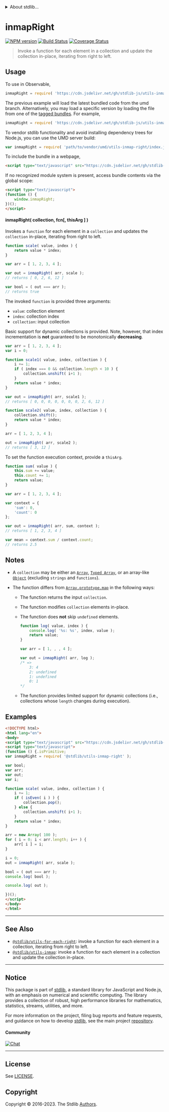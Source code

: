 <!--

@license Apache-2.0

Copyright (c) 2018 The Stdlib Authors.

Licensed under the Apache License, Version 2.0 (the "License");
you may not use this file except in compliance with the License.
You may obtain a copy of the License at

   http://www.apache.org/licenses/LICENSE-2.0

Unless required by applicable law or agreed to in writing, software
distributed under the License is distributed on an "AS IS" BASIS,
WITHOUT WARRANTIES OR CONDITIONS OF ANY KIND, either express or implied.
See the License for the specific language governing permissions and
limitations under the License.

-->


<details>
  <summary>
    About stdlib...
  </summary>
  <p>We believe in a future in which the web is a preferred environment for numerical computation. To help realize this future, we've built stdlib. stdlib is a standard library, with an emphasis on numerical and scientific computation, written in JavaScript (and C) for execution in browsers and in Node.js.</p>
  <p>The library is fully decomposable, being architected in such a way that you can swap out and mix and match APIs and functionality to cater to your exact preferences and use cases.</p>
  <p>When you use stdlib, you can be absolutely certain that you are using the most thorough, rigorous, well-written, studied, documented, tested, measured, and high-quality code out there.</p>
  <p>To join us in bringing numerical computing to the web, get started by checking us out on <a href="https://github.com/stdlib-js/stdlib">GitHub</a>, and please consider <a href="https://opencollective.com/stdlib">financially supporting stdlib</a>. We greatly appreciate your continued support!</p>
</details>

# inmapRight

[![NPM version][npm-image]][npm-url] [![Build Status][test-image]][test-url] [![Coverage Status][coverage-image]][coverage-url] <!-- [![dependencies][dependencies-image]][dependencies-url] -->

> Invoke a function for each element in a collection and update the collection in-place, iterating from right to left.

<!-- Section to include introductory text. Make sure to keep an empty line after the intro `section` element and another before the `/section` close. -->

<section class="intro">

</section>

<!-- /.intro -->

<!-- Package usage documentation. -->



<section class="usage">

## Usage

To use in Observable,

```javascript
inmapRight = require( 'https://cdn.jsdelivr.net/gh/stdlib-js/utils-inmap-right@umd/browser.js' )
```
The previous example will load the latest bundled code from the umd branch. Alternatively, you may load a specific version by loading the file from one of the [tagged bundles](https://github.com/stdlib-js/utils-inmap-right/tags). For example,

```javascript
inmapRight = require( 'https://cdn.jsdelivr.net/gh/stdlib-js/utils-inmap-right@v0.1.0-umd/browser.js' )
```

To vendor stdlib functionality and avoid installing dependency trees for Node.js, you can use the UMD server build:

```javascript
var inmapRight = require( 'path/to/vendor/umd/utils-inmap-right/index.js' )
```

To include the bundle in a webpage,

```html
<script type="text/javascript" src="https://cdn.jsdelivr.net/gh/stdlib-js/utils-inmap-right@umd/browser.js"></script>
```

If no recognized module system is present, access bundle contents via the global scope:

```html
<script type="text/javascript">
(function () {
    window.inmapRight;
})();
</script>
```

#### inmapRight( collection, fcn\[, thisArg ] )

Invokes a `function` for each element in a `collection` and updates the `collection` in-place, iterating from right to left.

```javascript
function scale( value, index ) {
    return value * index;
}

var arr = [ 1, 2, 3, 4 ];

var out = inmapRight( arr, scale );
// returns [ 0, 2, 6, 12 ]

var bool = ( out === arr );
// returns true
```

The invoked `function` is provided three arguments:

-   `value`: collection element
-   `index`: collection index
-   `collection`: input collection

Basic support for dynamic collections is provided. Note, however, that index incrementation is **not** guaranteed to be monotonically **decreasing**.

```javascript
var arr = [ 1, 2, 3, 4 ];
var i = 0;

function scale1( value, index, collection ) {
    i += 1;
    if ( index === 0 && collection.length < 10 ) {
        collection.unshift( i+1 );
    }
    return value * index;
}

var out = inmapRight( arr, scale1 );
// returns [ 0, 0, 0, 0, 0, 0, 0, 2, 6, 12 ]

function scale2( value, index, collection ) {
    collection.shift();
    return value * index;
}

arr = [ 1, 2, 3, 4 ];

out = inmapRight( arr, scale2 );
// returns [ 3, 12 ]
```

To set the function execution context, provide a `thisArg`.

```javascript
function sum( value ) {
    this.sum += value;
    this.count += 1;
    return value;
}

var arr = [ 1, 2, 3, 4 ];

var context = {
    'sum': 0,
    'count': 0
};

var out = inmapRight( arr, sum, context );
// returns [ 1, 2, 3, 4 ]

var mean = context.sum / context.count;
// returns 2.5
```

</section>

<!-- /.usage -->

<!-- Package usage notes. Make sure to keep an empty line after the `section` element and another before the `/section` close. -->

<section class="notes">

## Notes

-   A `collection` may be either an [`Array`][mdn-array], [`Typed Array`][mdn-typed-array], or an array-like [`Object`][mdn-object] (excluding `strings` and `functions`).

-   The function differs from [`Array.prototype.map`][mdn-array-map] in the following ways:

    -   The function returns the input `collection`.

    -   The function modifies `collection` elements in-place.

    -   The function does **not** skip `undefined` elements.

        <!-- eslint-disable no-sparse-arrays, stdlib/doctest-marker -->

        ```javascript
        function log( value, index ) {
            console.log( '%s: %s', index, value );
            return value;
        }

        var arr = [ 1, , , 4 ];

        var out = inmapRight( arr, log );
        /* =>
            3: 4
            2: undefined
            1: undefined
            0: 1
        */
        ```

    -   The function provides limited support for dynamic collections (i.e., collections whose `length` changes during execution).

</section>

<!-- /.notes -->

<!-- Package usage examples. -->

<section class="examples">

## Examples

<!-- eslint no-undef: "error" -->

```html
<!DOCTYPE html>
<html lang="en">
<body>
<script type="text/javascript" src="https://cdn.jsdelivr.net/gh/stdlib-js/assert-is-even@umd/browser.js"></script>
<script type="text/javascript">
(function () {.isPrimitive;
var inmapRight = require( '@stdlib/utils-inmap-right' );

var bool;
var arr;
var out;
var i;

function scale( value, index, collection ) {
    i += 1;
    if ( isEven( i ) ) {
        collection.pop();
    } else {
        collection.unshift( i+1 );
    }
    return value * index;
}

arr = new Array( 100 );
for ( i = 0; i < arr.length; i++ ) {
    arr[ i ] = i;
}

i = 0;
out = inmapRight( arr, scale );

bool = ( out === arr );
console.log( bool );

console.log( out );

})();
</script>
</body>
</html>
```

</section>

<!-- /.examples -->

<!-- Section to include cited references. If references are included, add a horizontal rule *before* the section. Make sure to keep an empty line after the `section` element and another before the `/section` close. -->

<section class="references">

</section>

<!-- /.references -->

<!-- Section for related `stdlib` packages. Do not manually edit this section, as it is automatically populated. -->

<section class="related">

* * *

## See Also

-   <span class="package-name">[`@stdlib/utils-for-each-right`][@stdlib/utils/for-each-right]</span><span class="delimiter">: </span><span class="description">invoke a function for each element in a collection, iterating from right to left.</span>
-   <span class="package-name">[`@stdlib/utils-inmap`][@stdlib/utils/inmap]</span><span class="delimiter">: </span><span class="description">invoke a function for each element in a collection and update the collection in-place.</span>

</section>

<!-- /.related -->

<!-- Section for all links. Make sure to keep an empty line after the `section` element and another before the `/section` close. -->


<section class="main-repo" >

* * *

## Notice

This package is part of [stdlib][stdlib], a standard library for JavaScript and Node.js, with an emphasis on numerical and scientific computing. The library provides a collection of robust, high performance libraries for mathematics, statistics, streams, utilities, and more.

For more information on the project, filing bug reports and feature requests, and guidance on how to develop [stdlib][stdlib], see the main project [repository][stdlib].

#### Community

[![Chat][chat-image]][chat-url]

---

## License

See [LICENSE][stdlib-license].


## Copyright

Copyright &copy; 2016-2023. The Stdlib [Authors][stdlib-authors].

</section>

<!-- /.stdlib -->

<!-- Section for all links. Make sure to keep an empty line after the `section` element and another before the `/section` close. -->

<section class="links">

[npm-image]: http://img.shields.io/npm/v/@stdlib/utils-inmap-right.svg
[npm-url]: https://npmjs.org/package/@stdlib/utils-inmap-right

[test-image]: https://github.com/stdlib-js/utils-inmap-right/actions/workflows/test.yml/badge.svg?branch=v0.1.0
[test-url]: https://github.com/stdlib-js/utils-inmap-right/actions/workflows/test.yml?query=branch:v0.1.0

[coverage-image]: https://img.shields.io/codecov/c/github/stdlib-js/utils-inmap-right/main.svg
[coverage-url]: https://codecov.io/github/stdlib-js/utils-inmap-right?branch=main

<!--

[dependencies-image]: https://img.shields.io/david/stdlib-js/utils-inmap-right.svg
[dependencies-url]: https://david-dm.org/stdlib-js/utils-inmap-right/main

-->

[chat-image]: https://img.shields.io/gitter/room/stdlib-js/stdlib.svg
[chat-url]: https://app.gitter.im/#/room/#stdlib-js_stdlib:gitter.im

[stdlib]: https://github.com/stdlib-js/stdlib

[stdlib-authors]: https://github.com/stdlib-js/stdlib/graphs/contributors

[umd]: https://github.com/umdjs/umd
[es-module]: https://developer.mozilla.org/en-US/docs/Web/JavaScript/Guide/Modules

[deno-url]: https://github.com/stdlib-js/utils-inmap-right/tree/deno
[umd-url]: https://github.com/stdlib-js/utils-inmap-right/tree/umd
[esm-url]: https://github.com/stdlib-js/utils-inmap-right/tree/esm
[branches-url]: https://github.com/stdlib-js/utils-inmap-right/blob/main/branches.md

[stdlib-license]: https://raw.githubusercontent.com/stdlib-js/utils-inmap-right/main/LICENSE

[mdn-array]: https://developer.mozilla.org/en-US/docs/Web/JavaScript/Reference/Global_Objects/Array

[mdn-typed-array]: https://developer.mozilla.org/en-US/docs/Web/JavaScript/Reference/Global_Objects/TypedArray

[mdn-object]: https://developer.mozilla.org/en-US/docs/Web/JavaScript/Reference/Global_Objects/Object

[mdn-array-map]: https://developer.mozilla.org/en-US/docs/Web/JavaScript/Reference/Global_Objects/Array/map

<!-- <related-links> -->

[@stdlib/utils/for-each-right]: https://github.com/stdlib-js/utils-for-each-right/tree/umd

[@stdlib/utils/inmap]: https://github.com/stdlib-js/utils-inmap/tree/umd

<!-- </related-links> -->

</section>

<!-- /.links -->
